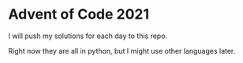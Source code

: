 # Advent of Code 2021

I will push my solutions for each day to this repo.

Right now they are all in python, but I might use other languages later.
